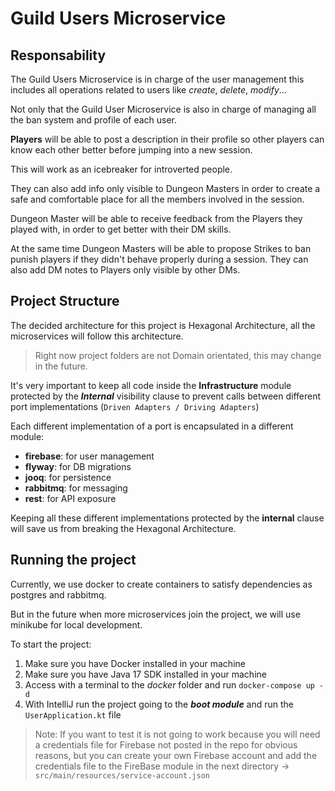 # Guild Users Microservice
## Responsability
The Guild Users Microservice is in charge of the user management this includes all operations related to users like
*create*, *delete*, *modify*...

Not only that the Guild User Microservice is also in charge of managing all the ban system and profile of each user.

**Players** will be able to post a description in their profile so other players can know each other better before 
jumping into a new session. 

This will work as an icebreaker for introverted people. 

They can also add info only visible
to Dungeon Masters in order to create a safe and comfortable place for all the members involved in the session.

Dungeon Master will be able to receive feedback from the Players they played with, in order to get better with their DM 
skills. 

At the same time Dungeon Masters will be able to propose Strikes to ban punish players if they didn't behave
properly during a session. They can also add DM notes to Players only visible by other DMs.

## Project Structure
The decided architecture for this project is Hexagonal Architecture, all the microservices will follow this architecture.

>Right now project folders are not Domain orientated, this may change in the future.

It's very important to keep all code inside the **Infrastructure** module protected by the ***Internal*** visibility
clause to prevent calls between different port implementations (`Driven Adapters / Driving Adapters`)

Each different implementation of a port is encapsulated in a different module:
* **firebase**: for user management
* **flyway**: for DB migrations 
* **jooq**: for persistence
* **rabbitmq**: for messaging
* **rest**: for API exposure

Keeping all these different implementations protected by the **internal** clause will save us from breaking the Hexagonal
Architecture.

## Running the project
Currently, we use docker to create containers to satisfy dependencies as postgres and rabbitmq.

But in the future when more microservices join the project, we will use minikube for local development.

To start the project:
1. Make sure you have Docker installed in your machine
2. Make sure you have Java 17 SDK installed in your machine
3. Access with a terminal to the _docker_ folder and run `docker-compose up -d`
4. With IntelliJ run the project going to the **_boot module_** and run the `UserApplication.kt` file

>Note: If you want to test it is not going to work because you will need a credentials file for Firebase not posted in
> the repo for obvious reasons, but you can create your own Firebase account and add the credentials file
> to the FireBase module in the next directory -> `src/main/resources/service-account.json`